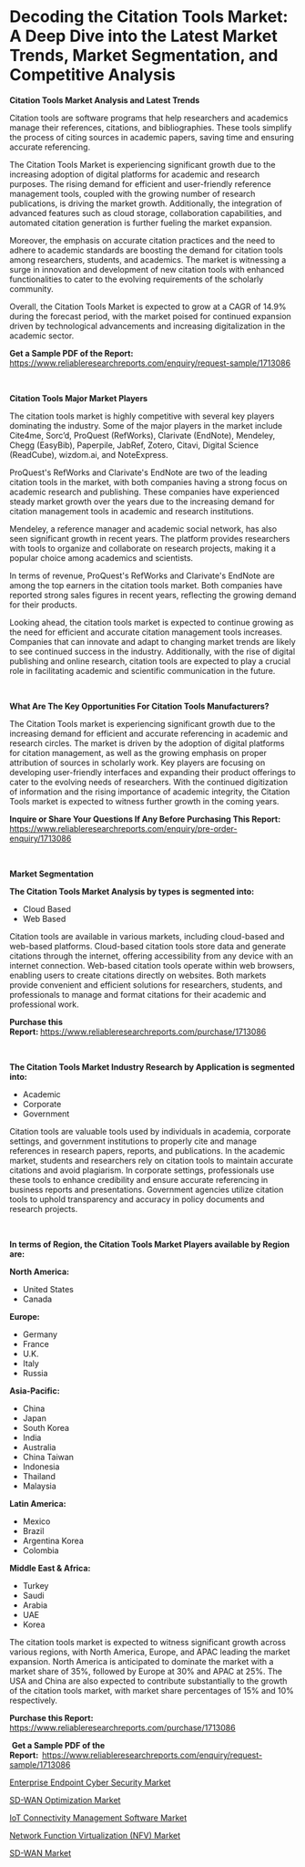 <p><h1>Decoding the Citation Tools Market: A Deep Dive into the Latest Market Trends, Market Segmentation, and Competitive Analysis</h1></p><p><strong>Citation Tools Market Analysis and Latest Trends</strong></p>
<p><p>Citation tools are software programs that help researchers and academics manage their references, citations, and bibliographies. These tools simplify the process of citing sources in academic papers, saving time and ensuring accurate referencing.</p><p>The Citation Tools Market is experiencing significant growth due to the increasing adoption of digital platforms for academic and research purposes. The rising demand for efficient and user-friendly reference management tools, coupled with the growing number of research publications, is driving the market growth. Additionally, the integration of advanced features such as cloud storage, collaboration capabilities, and automated citation generation is further fueling the market expansion.</p><p>Moreover, the emphasis on accurate citation practices and the need to adhere to academic standards are boosting the demand for citation tools among researchers, students, and academics. The market is witnessing a surge in innovation and development of new citation tools with enhanced functionalities to cater to the evolving requirements of the scholarly community.</p><p>Overall, the Citation Tools Market is expected to grow at a CAGR of 14.9% during the forecast period, with the market poised for continued expansion driven by technological advancements and increasing digitalization in the academic sector.</p></p>
<p><strong>Get a Sample PDF of the Report:&nbsp;</strong> <a href="https://www.reliableresearchreports.com/enquiry/request-sample/1713086">https://www.reliableresearchreports.com/enquiry/request-sample/1713086</a></p>
<p>&nbsp;</p>
<p><strong>Citation Tools Major Market Players</strong></p>
<p><p>The citation tools market is highly competitive with several key players dominating the industry. Some of the major players in the market include Cite4me, Sorc’d, ProQuest (RefWorks), Clarivate (EndNote), Mendeley, Chegg (EasyBib), Paperpile, JabRef, Zotero, Citavi, Digital Science (ReadCube), wizdom.ai, and NoteExpress. </p><p>ProQuest's RefWorks and Clarivate's EndNote are two of the leading citation tools in the market, with both companies having a strong focus on academic research and publishing. These companies have experienced steady market growth over the years due to the increasing demand for citation management tools in academic and research institutions.</p><p>Mendeley, a reference manager and academic social network, has also seen significant growth in recent years. The platform provides researchers with tools to organize and collaborate on research projects, making it a popular choice among academics and scientists.</p><p>In terms of revenue, ProQuest's RefWorks and Clarivate's EndNote are among the top earners in the citation tools market. Both companies have reported strong sales figures in recent years, reflecting the growing demand for their products.</p><p>Looking ahead, the citation tools market is expected to continue growing as the need for efficient and accurate citation management tools increases. Companies that can innovate and adapt to changing market trends are likely to see continued success in the industry. Additionally, with the rise of digital publishing and online research, citation tools are expected to play a crucial role in facilitating academic and scientific communication in the future.</p></p>
<p>&nbsp;</p>
<p><strong>What Are The Key Opportunities For Citation Tools Manufacturers?</strong></p>
<p><p>The Citation Tools market is experiencing significant growth due to the increasing demand for efficient and accurate referencing in academic and research circles. The market is driven by the adoption of digital platforms for citation management, as well as the growing emphasis on proper attribution of sources in scholarly work. Key players are focusing on developing user-friendly interfaces and expanding their product offerings to cater to the evolving needs of researchers. With the continued digitization of information and the rising importance of academic integrity, the Citation Tools market is expected to witness further growth in the coming years.</p></p>
<p><strong>Inquire or Share Your Questions If Any Before Purchasing This Report:</strong> <a href="https://www.reliableresearchreports.com/enquiry/pre-order-enquiry/1713086">https://www.reliableresearchreports.com/enquiry/pre-order-enquiry/1713086</a></p>
<p>&nbsp;</p>
<p><strong>Market Segmentation</strong></p>
<p><strong>The Citation Tools Market Analysis by types is segmented into:</strong></p>
<p><ul><li>Cloud Based</li><li>Web Based</li></ul></p>
<p><p>Citation tools are available in various markets, including cloud-based and web-based platforms. Cloud-based citation tools store data and generate citations through the internet, offering accessibility from any device with an internet connection. Web-based citation tools operate within web browsers, enabling users to create citations directly on websites. Both markets provide convenient and efficient solutions for researchers, students, and professionals to manage and format citations for their academic and professional work.</p></p>
<p><strong>Purchase this Report:&nbsp;</strong><a href="https://www.reliableresearchreports.com/purchase/1713086">https://www.reliableresearchreports.com/purchase/1713086</a></p>
<p>&nbsp;</p>
<p><strong>The Citation Tools Market Industry Research by Application is segmented into:</strong></p>
<p><ul><li>Academic</li><li>Corporate</li><li>Government</li></ul></p>
<p><p>Citation tools are valuable tools used by individuals in academia, corporate settings, and government institutions to properly cite and manage references in research papers, reports, and publications. In the academic market, students and researchers rely on citation tools to maintain accurate citations and avoid plagiarism. In corporate settings, professionals use these tools to enhance credibility and ensure accurate referencing in business reports and presentations. Government agencies utilize citation tools to uphold transparency and accuracy in policy documents and research projects.</p></p>
<p>&nbsp;</p>
<p><strong>In terms of Region, the Citation Tools Market Players available by Region are:</strong></p>
<p>
    <p> <strong> North America: </strong>
        <ul>
            <li>United States</li>
            <li>Canada</li>
        </ul>
        </p> 
    <p> <strong> Europe: </strong>
        <ul>
            <li>Germany</li>
            <li>France</li>
            <li>U.K.</li>
            <li>Italy</li>
            <li>Russia</li>
        </ul>
        </p> 
    <p> <strong> Asia-Pacific: </strong>
        <ul>
            <li>China</li>
            <li>Japan</li>
            <li>South Korea</li>
            <li>India</li>
            <li>Australia</li>
            <li>China Taiwan</li>
            <li>Indonesia</li>
            <li>Thailand</li>
            <li>Malaysia</li>
        </ul>
        </p> 
    <p> <strong> Latin America: </strong>
        <ul>
            <li>Mexico</li>
            <li>Brazil</li>
            <li>Argentina Korea</li>
            <li>Colombia</li>
        </ul>
        </p> 
    <p> <strong> Middle East & Africa: </strong>
        <ul>
            <li>Turkey</li>
            <li>Saudi</li>
            <li>Arabia</li>
            <li>UAE</li>
            <li>Korea</li>
        </ul>
    </p>
    </p>
<p><p>The citation tools market is expected to witness significant growth across various regions, with North America, Europe, and APAC leading the market expansion. North America is anticipated to dominate the market with a market share of 35%, followed by Europe at 30% and APAC at 25%. The USA and China are also expected to contribute substantially to the growth of the citation tools market, with market share percentages of 15% and 10% respectively.</p></p>
<p><strong>Purchase this Report: </strong><a href="https://www.reliableresearchreports.com/purchase/1713086">https://www.reliableresearchreports.com/purchase/1713086</a></p>
<p>&nbsp;<strong>Get a Sample PDF of the Report:&nbsp;&nbsp;</strong><a href="https://www.reliableresearchreports.com/enquiry/request-sample/1713086">https://www.reliableresearchreports.com/enquiry/request-sample/1713086</a></p>
<p><strong></strong></p>
<p><p><a href="https://github.com/kosella/Market-Research-Report-List-2/blob/main/enterprise-endpoint-cyber-security-market.md">Enterprise Endpoint Cyber Security Market</a></p><p><a href="https://github.com/nathandecarvalho/Market-Research-Report-List-2/blob/main/sd-wan-optimization-market.md">SD-WAN Optimization Market</a></p><p><a href="https://github.com/RichRobinson5/Market-Research-Report-List-3/blob/main/iot-connectivity-management-software-market.md">IoT Connectivity Management Software Market</a></p><p><a href="https://github.com/singletonthaxterkelliehr2df/Market-Research-Report-List-1/blob/main/network-function-virtualization-nfv-market.md">Network Function Virtualization (NFV) Market</a></p><p><a href="https://github.com/kufem1/Market-Research-Report-List-1/blob/main/sd-wan-market.md">SD-WAN Market</a></p></p>